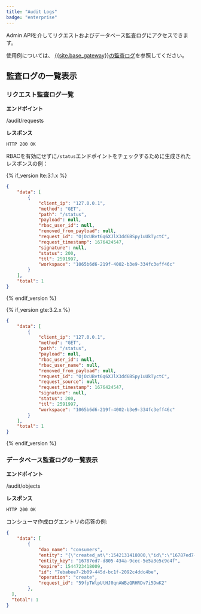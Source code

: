 ```yaml
---
title: "Audit Logs"
badge: "enterprise"
---
```

Admin APIを介してリクエストおよびデータベース監査ログにアクセスできます。

使用例については、 [{{site.base_gateway}}の監査ログ](/gateway/{{page.release}}/kong-enterprise/audit-log/)を参照してください。

監査ログの一覧表示
---------

### リクエスト監査ログ一覧

**エンドポイント** 
<div class="endpoint get">/audit/requests</div> 

**レスポンス** 

    HTTP 200 OK

RBACを有効にせずに`/status`エンドポイントをチェックするために生成されたレスポンスの例：

{% if_version lte:3.1.x %}

```json
{
    "data": [
        {
            "client_ip": "127.0.0.1",
            "method": "GET",
            "path": "/status",
            "payload": null,
            "rbac_user_id": null,
            "removed_from_payload": null,
            "request_id": "OjOcUBvt6q6XJlX3dd6BSpy1uUkTyctC",
            "request_timestamp": 1676424547,
            "signature": null,
            "status": 200,
            "ttl": 2591997,
            "workspace": "1065b6d6-219f-4002-b3e9-334fc3eff46c"
        }
    ],
    "total": 1
}
```

{% endif_version %}

{% if_version gte:3.2.x %}

```json
{
    "data": [
        {
            "client_ip": "127.0.0.1",
            "method": "GET",
            "path": "/status",
            "payload": null,
            "rbac_user_id": null,
            "rbac_user_name": null,
            "removed_from_payload": null,
            "request_id": "OjOcUBvt6q6XJlX3dd6BSpy1uUkTyctC",
            "request_source": null,
            "request_timestamp": 1676424547,
            "signature": null,
            "status": 200,
            "ttl": 2591997,
            "workspace": "1065b6d6-219f-4002-b3e9-334fc3eff46c"
        }
    ],
    "total": 1
}
```

{% endif_version %}

### データベース監査ログの一覧表示

**エンドポイント** 
<div class="endpoint get">/audit/objects</div> 

**レスポンス** 

    HTTP 200 OK

コンシューマ作成ログエントリの応答の例:

```json
{
    "data": [
        {
            "dao_name": "consumers",
            "entity": "{\"created_at\":1542131418000,\"id\":\"16787ed7-d805-434a-9cec-5e5a3e5c9e4f\",\"username\":\"bob\",\"type\":0}",
            "entity_key": "16787ed7-d805-434a-9cec-5e5a3e5c9e4f",
            "expire": 1544723418009,
            "id": "7ebabee7-2b09-445d-bc1f-2092c4ddc4be",
            "operation": "create",
            "request_id": "59fpTWlpUtHJ0qnAWBzQRHRDv7i5DwK2"
        },
  ],
  "total": 1
}
```

